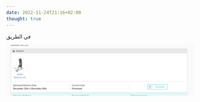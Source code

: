 ```yaml
---
date: 2022-11-24T21:16+02:00
thought: true
---
```


في الطريق

![screenshot from lynks.com tracking orders to at2020 microphone](screenshot_lynks.jpg)
